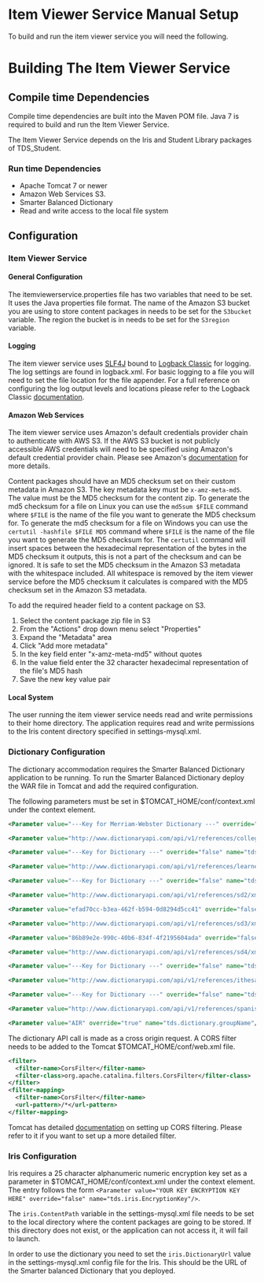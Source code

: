 # Item Viewer Service Manual Setup
To build and run the item viewer service you will need the following.

# Building The Item Viewer Service

## Compile time Dependencies
Compile time dependencies are built into the Maven POM file.
Java 7 is required to build and run the Item Viewer Service.

The Item Viewer Service depends on the Iris and Student Library packages of TDS_Student.

### Run time Dependencies
- Apache Tomcat 7 or newer
- Amazon Web Services S3.
- Smarter Balanced Dictionary
- Read and write access to the local file system


## Configuration
### Item Viewer Service
#### General Configuration
The itemviewerservice.properties file has two variables that need to be set. It uses the Java properties file format.
The name of the Amazon S3 bucket you are using to store content packages in needs to be set for the `S3bucket` variable. The region the bucket is in needs to be set for the `S3region` variable.

#### Logging
The item viewer service uses [SLF4J](http://www.slf4j.org/) bound to [Logback Classic](http://logback.qos.ch/) for logging. The log settings are found in logback.xml. For basic logging to a file you will need to set the file location for the file appender. For a full reference on configuring the log output levels and locations please refer to the Logback Classic [documentation](http://logback.qos.ch/manual/configuration.html).

#### Amazon Web Services
 The item viewer service uses Amazon's default credentials provider chain to authenticate with AWS S3.
 If the AWS S3 bucket is not publicly accessible AWS credentials will need to be specified using Amazon's default credential provider chain.
 Please see Amazon's [documentation](https://docs.aws.amazon.com/java-sdk/latest/developer-guide/credentials.html#id6) for more details.

 Content packages should have an MD5 checksum set on their custom metadata in Amazon S3. The key metadata key must be `x-amz-meta-md5`. The value must be the MD5 checksum for the content zip.
 To generate the md5 checksum for a file on Linux you can use the `md5sum $FILE` command where `$FILE` is the name of the file you want to generate the MD5 checksum for. To generate the md5 checksum for a file on Windows you can use the `certutil -hashfile $FILE MD5` command where `$FILE` is the name of the file you want to generate the MD5 checksum for.
 The `certutil` command will insert spaces between the hexadecimal representation of the bytes in the MD5 checksum it outputs, this is not a part of the checksum and can be ignored. It is safe to set the MD5 checksum in the Amazon S3 metadata with the whitespace included. All whitespace is removed by the item viewer service before the MD5 checksum it calculates is compared with the MD5 checksum set in the Amazon S3 metadata.

 To add the required header field to a content package on S3.
 1. Select the content package zip file in S3  
 2. From the "Actions" drop down menu select "Properties"  
 3. Expand the "Metadata" area  
 4. Click "Add more metadata"  
 5. In the key field enter "x-amz-meta-md5" without quotes  
 6. In the value field enter the 32 character hexadecimal representation of the file's MD5 hash  
 7. Save the new key value pair  

#### Local System
The user running the item viewer service needs read and write permissions to their home directory. The application requires read and write permissions to the Iris content directory specified in settings-mysql.xml.

### Dictionary Configuration
The dictionary accommodation requires the Smarter Balanced Dictionary application to be running. To run the Smarter Balanced Dictionary deploy the WAR file in Tomcat and add the required configuration.

 The following parameters must be set in $TOMCAT_HOME/conf/context.xml under the context element.
```xml
<Parameter value="---Key for Merriam-Webster Dictionary ---" override="false" name="tds.dictionary.key.TDS_Dict_Collegiate"/>

<Parameter value="http://www.dictionaryapi.com/api/v1/references/collegiate/xml/" override="false" name="tds.dictionary.url.TDS_Dict_Collegiate"/>

<Parameter value="---Key for Dictionary ---" override="false" name="tds.dictionary.key.TDS_Dict_Learners"/>

<Parameter value="http://www.dictionaryapi.com/api/v1/references/learners/xml/" override="false" name="tds.dictionary.url.TDS_Dict_Learners"/>

<Parameter value="---Key for Dictionary ---" override="false" name="tds.dictionary.key.TDS_Dict_SD2"/>

<Parameter value="http://www.dictionaryapi.com/api/v1/references/sd2/xml/" override="false" name="tds.dictionary.url.TDS_Dict_SD2"/>

<Parameter value="efad70cc-b3ea-462f-b594-0d8294d5cc41" override="false" name="tds.dictionary.key.TDS_Dict_SD3"/>

<Parameter value="http://www.dictionaryapi.com/api/v1/references/sd3/xml/" override="false" name="tds.dictionary.url.TDS_Dict_SD3"/>

<Parameter value="86b89e2e-990c-40b6-834f-4f2195604ada" override="false" name="tds.dictionary.key.TDS_Dict_SD4"/>

<Parameter value="http://www.dictionaryapi.com/api/v1/references/sd4/xml/" override="false" name="tds.dictionary.url.TDS_Dict_SD4"/>

<Parameter value="---Key for Dictionary ---" override="false" name="tds.dictionary.key.thesaurus"/>

<Parameter value="http://www.dictionaryapi.com/api/v1/references/ithesaurus/xml/" override="false" name="tds.dictionary.url.thesaurus"/>

<Parameter value="---Key for Dictionary ---" override="false" name="tds.dictionary.key.spanish"/>

<Parameter value="http://www.dictionaryapi.com/api/v1/references/spanish/xml/" override="false" name="tds.dictionary.url.spanish"/>

<Parameter value="AIR" override="true" name="tds.dictionary.groupName"/>
```

The dictionary API call is made as a cross origin request. A CORS filter needs to be added to the Tomcat $TOMCAT_HOME/conf/web.xml file.

```xml
<filter>
  <filter-name>CorsFilter</filter-name>
  <filter-class>org.apache.catalina.filters.CorsFilter</filter-class>
</filter>
<filter-mapping>
  <filter-name>CorsFilter</filter-name>
  <url-pattern>/*</url-pattern>
</filter-mapping>
```

Tomcat has detailed [documentation](http://tomcat.apache.org/tomcat-8.0-doc/config/filter.html#CORS_Filter) on setting up CORS filtering. Please refer to it if you want to  set up a more detailed filter.



### Iris Configuration
Iris requires a 25 character alphanumeric numeric encryption key set as a parameter in $TOMCAT_HOME/conf/context.xml under the context element.
The entry follows the form `<Parameter value="YOUR KEY ENCRYPTION KEY HERE" override="false" name="tds.iris.EncryptionKey"/>`.

The `iris.ContentPath` variable in the settings-mysql.xml file needs to be set to the local directory where the content packages are going to be stored. If this directory does not exist, or the application can not access it, it will fail to launch.


In order to use the dictionary you need to set the `iris.DictionaryUrl` value in the settings-mysql.xml config file for the Iris.
This should be the URL of the Smarter balanced Dictionary that you deployed.
